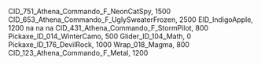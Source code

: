 CID_751_Athena_Commando_F_NeonCatSpy, 1500
CID_653_Athena_Commando_F_UglySweaterFrozen, 2500
EID_IndigoApple, 1200
na
na
na
CID_431_Athena_Commando_F_StormPilot, 800
Pickaxe_ID_014_WinterCamo, 500
Glider_ID_104_Math, 0
Pickaxe_ID_176_DevilRock, 1000
Wrap_018_Magma, 800
CID_123_Athena_Commando_F_Metal, 1200
